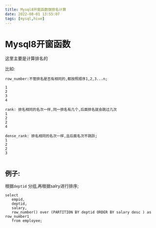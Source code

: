 ```yaml
---
title: Mysql8开窗函数做排名计算
date: 2022-08-01 13:55:07
tags: [mysql,hive]
---
```

# Mysql8开窗函数
这里主要是计算排名的

比如:
```
row_number:不管排名是否有相同的,都按照顺序1,2,3...n;

1
2
3
4

rank: 排名相同的名次一样,同一排名有几个,后面排名就会跳过几次
1
2
2
4

dense_rank: 排名相同的名次一样,且后面名次不跳跃;
1
2
2
3


```
<!--more-->

## 例子:
根据`deptid` 分组,再根据salry进行排序;
```
select 
   empid,
   deptid,
   salary,
   row_number() over (PARTITION BY deptid ORDER BY salary desc ) as row_number1 
   from employee;
 
```
